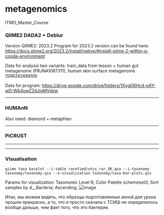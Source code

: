 # metagenomics
ITMO_Master_Course

### QIIME2 DADA2 + Deblur
Version QIIME2: 2023.2 
Program for 2023.2 version can be found here: https://docs.qiime2.org/2023.2/install/native/#install-qiime-2-within-a-conda-environment 

Data for analysis two variants: train_data from lesson + human gut metagenome (PRJNA1087311), human skin surface metagenome (SRR26268659) 

Data for program: https://drive.google.com/drive/folders/1XygG6Hcd-nAY-wD-Wb4uwZZdJjgMVsbw 
_________________________________________________________________________________________________________________________________________________
### HUMAnN
Also need: diamond + metaphlan 


_________________________________________________________________________________________________________________________________________________
### PiCRUST 

_________________________________________________________________________________________________________________________________________________


_____________________________________________________________________________________________________________________________________________________
### Visualisation 
```
qiime taxa barplot --i-table rarefied/otus_rar_5K.qza --i-taxonomy taxonomy/taxonomy.qza --o-visualization taxonomy/taxa-bar-plots.qzv 
```
Params for visualization: Taxonomic Level 6; Color Palette schemeset3; Sort samples by d__Bacteria; Ascending;
![image](https://github.com/AIKozyreva/metagenomics/assets/74992091/481e5112-ee14-4ebf-b0d9-3e904bc36633)

Итак, мы можем видеть, что образцы подготовленные анной для урока прошли прекрасно, а то, что я просто скачала с ТСИШ не определилось вообще дальше, чем факт того, что это бактерии.

